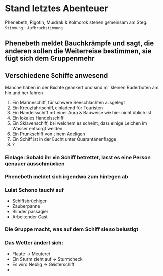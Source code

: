 # Stand letztes Abenteuer
Phenebeth, Rigotin, Murdrak & Kolmorok stehen gemeinsam am Steg.
`Stimmung` - `Aufbruchstimmung`

## Phenebeth meldet Bauchkrämpfe und sagt, die anderen sollen die Weiterreise bestimmen, sie fügt sich dem Gruppenmehr

## Verschiedene Schiffe anwesend
Manche haben in der Buchte geankert und sind mit kleinen Ruderboten am hin und her fahren

1. Ein Marineschiff, für schwere Seeschlachten ausgelegt
2. Ein Kreuzfahrtschiff, einladend für Touristen
3. Ein Handelsschiff mit einer Aura & Bauweise wie hier nicht üblich ist
4. Ein lokales Handelsschiff
5. Ein Sklavenschiff, bei welchem es scheint, dass einige Leichen im Wasser entsorgt werden
6. Ein Prunkschiff von einem Adeligen
7. Ein Schiff ist in der Bucht unter Quarantänenflagge
8. ?

### Einlage: Sobald ihr ein Schiff betrettet, lasst es eine Person genauer ausschmücken

### Phenebeth meldet sich irgendwo zum hinlegen ab

### Lulat Schono taucht auf
* Schiffsbrüchiger
* Zauberpanne
* Blinder passagier
* Arbeitender Gast

### Die Gruppe macht, was auf dem Schiff sie so belustigt

### Das Wetter ändert sich:
* Flaute -> Meuterei
* Ein Sturm zieht auf -> Sturmcheck
* Es wird Neblig -> Geisterschiff
* 